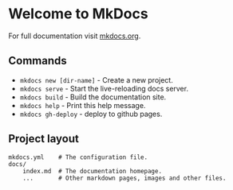 # Welcome to MkDocs

For full documentation visit [mkdocs.org](https://mkdocs.org).

## Commands

* `mkdocs new [dir-name]` - Create a new project.
* `mkdocs serve` - Start the live-reloading docs server.
* `mkdocs build` - Build the documentation site.
* `mkdocs help` - Print this help message.
* `mkdocs gh-deploy` - deploy to github pages.

## Project layout

    mkdocs.yml    # The configuration file.
    docs/
        index.md  # The documentation homepage.
        ...       # Other markdown pages, images and other files.
